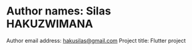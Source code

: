 # Author names: Silas HAKUZWIMANA

Author email address: <hakusilas@gmail.com>
Project title: Flutter project
